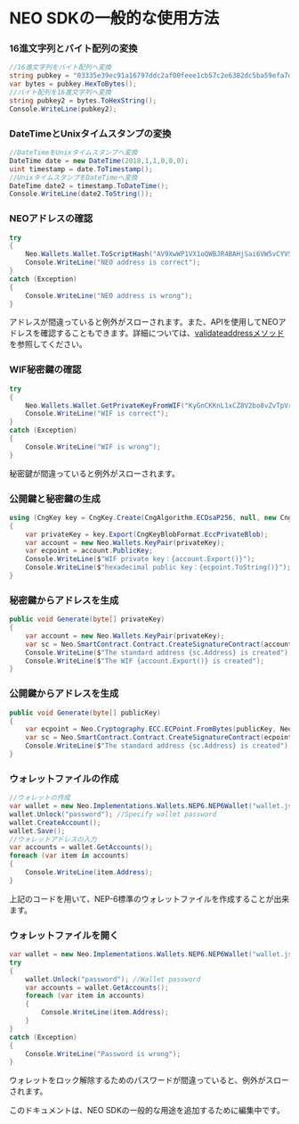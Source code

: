 # NEO SDKの一般的な使用方法

### 16進文字列とバイト配列の変換

```c#
//16進文字列をバイト配列へ変換
string pubkey = "03335e39ec91a16797ddc2af00feee1cb57c2e6382dc5ba59efa7d65302e4b5a33";
var bytes = pubkey.HexToBytes();
//バイト配列を16進文字列へ変換
string pubkey2 = bytes.ToHexString();
Console.WriteLine(pubkey2);
```

### DateTimeとUnixタイムスタンプの変換

```c#
//DateTimeをUnixタイムスタンプへ変換
DateTime date = new DateTime(2018,1,1,0,0,0);
uint timestamp = date.ToTimestamp();
//UnixタイムスタンプをDateTimeへ変換
DateTime date2 = timestamp.ToDateTime();
Console.WriteLine(date2.ToString());
```

### NEOアドレスの確認

```c#
try
{
    Neo.Wallets.Wallet.ToScriptHash("AV9XwWP1VX1oQWBJR4BAHjSai6VW5vCYVS ");
    Console.WriteLine("NEO address is correct");
}
catch (Exception)
{
    Console.WriteLine("NEO address is wrong");
}
```

アドレスが間違っていると例外がスローされます。また、APIを使用してNEOアドレスを確認することもできます。詳細については、[validateaddressメソッド](ja-jp/node/api/validateaddress.md)を参照してください。

### WIF秘密鍵の確認

```c#
try
{
    Neo.Wallets.Wallet.GetPrivateKeyFromWIF("KyGnCKKnL1xCZ8V2bo8vZvTpVrwAGnAXTmRqBEwA5JG2mqdgfgSx");
    Console.WriteLine("WIF is correct");
}
catch (Exception)
{
    Console.WriteLine("WIF is wrong");
}
```

秘密鍵が間違っていると例外がスローされます。

### 公開鍵と秘密鍵の生成

```c#
using (CngKey key = CngKey.Create(CngAlgorithm.ECDsaP256, null, new CngKeyCreationParameters { ExportPolicy = CngExportPolicies.AllowPlaintextArchiving }))
{
    var privateKey = key.Export(CngKeyBlobFormat.EccPrivateBlob);
    var account = new Neo.Wallets.KeyPair(privateKey);
    var ecpoint = account.PublicKey;
    Console.WriteLine($"WIF private key：{account.Export()}");
    Console.WriteLine($"hexadecimal public key：{ecpoint.ToString()}");
}
```

### 秘密鍵からアドレスを生成

```c#
public void Generate(byte[] privateKey)
{
    var account = new Neo.Wallets.KeyPair(privateKey);
    var sc = Neo.SmartContract.Contract.CreateSignatureContract(account.PublicKey);
    Console.WriteLine($"The standard address {sc.Address} is created");
    Console.WriteLine($"The WIF {account.Export()} is created");
}
```

### 公開鍵からアドレスを生成

```c#
public void Generate(byte[] publicKey)
{
    var ecpoint = Neo.Cryptography.ECC.ECPoint.FromBytes(publicKey, Neo.Cryptography.ECC.ECCurve.Secp256r1);
    var sc = Neo.SmartContract.Contract.CreateSignatureContract(ecpoint);
    Console.WriteLine($"The standard address {sc.Address} is created");
}
```

### ウォレットファイルの作成

```c#
//ウォレットの作成
var wallet = new Neo.Implementations.Wallets.NEP6.NEP6Wallet("wallet.json"); //ウォレット名
wallet.Unlock("password"); //Specify wallet password
wallet.CreateAccount();
wallet.Save();
//ウォレットアドレスの入力
var accounts = wallet.GetAccounts();
foreach (var item in accounts)
{
    Console.WriteLine(item.Address);
}
```

上記のコードを用いて、NEP-6標準のウォレットファイルを作成することが出来ます。

### ウォレットファイルを開く

```c#
var wallet = new Neo.Implementations.Wallets.NEP6.NEP6Wallet("wallet.json"); //ウォレット名
try
{
    wallet.Unlock("password"); //Wallet password
    var accounts = wallet.GetAccounts();
    foreach (var item in accounts)
    {
        Console.WriteLine(item.Address);
    }
}
catch (Exception)
{
    Console.WriteLine("Password is wrong");
}
```

ウォレットをロック解除するためのパスワードが間違っていると、例外がスローされます。

このドキュメントは、NEO SDKの一般的な用途を追加するために編集中です。

